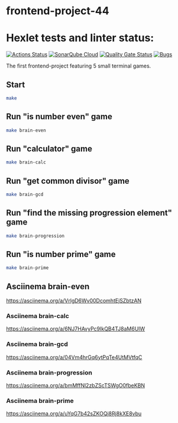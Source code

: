 # frontend-project-44

# Hexlet tests and linter status:
[![Actions Status](https://github.com/BlizzardAZ/frontend-project-44/actions/workflows/hexlet-check.yml/badge.svg)](https://github.com/BlizzardAZ/frontend-project-44/actions)
[![SonarQube Cloud](https://sonarcloud.io/images/project_badges/sonarcloud-light.svg)](https://sonarcloud.io/summary/new_code?id=BlizzardAZ_frontend-project-44)
[![Quality Gate Status](https://sonarcloud.io/api/project_badges/measure?project=BlizzardAZ_frontend-project-44&metric=alert_status)](https://sonarcloud.io/summary/new_code?id=BlizzardAZ_frontend-project-44)
[![Bugs](https://sonarcloud.io/api/project_badges/measure?project=BlizzardAZ_frontend-project-44&metric=bugs)](https://sonarcloud.io/summary/new_code?id=BlizzardAZ_frontend-project-44)

The first frontend-project featuring 5 small terminal games.

## Start

```bash
make
```

## Run "is number even" game

```bash
make brain-even
``` 

## Run "calculator" game

```bash
make brain-calc
``` 

## Run "get common divisor" game

```bash
make brain-gcd
``` 
	
## Run "find the missing progression element" game

```bash
make brain-progression
```	

## Run "is number prime" game

```bash
make brain-prime 
```


## Asciinema brain-even
https://asciinema.org/a/VrlgD6Wv00DcomhtEjSZbtzAN
### Asciinema brain-calc
https://asciinema.org/a/6NJ7HAvyPc9IkQB4TJ8aM6UlW
### Asciinema brain-gcd
https://asciinema.org/a/04Vm4hrGq6ytPqTe4UtMVtfqC
### Asciinema brain-progression
https://asciinema.org/a/bmMffNl2zbZScTSWgO0fbeKBN
### Asciinema brain-prime
https://asciinema.org/a/uYqG7b42sZKOQj8Rj8kXE8vbu

